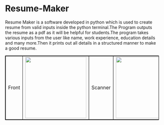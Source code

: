 # Resume-Maker

Resume Maker is a software developed in python which is used to create resume from valid inputs
inside the python terminal.The Program outputs the resume as a pdf as it will be helpful for students.The
program takes various inputs from the user like name, work experience, education details and many
more.Then it prints out all details in a structured manner to make a good resume.





<table style="border: 1px solid black;">
            <tr>
                <td  style="border: 1px solid black ;">
                    Front
                </td>
                <td  style="border: 1px solid black ;">
                    <img src="https://user-images.githubusercontent.com/106223361/224087169-a562cf17-0468-46b4-8e67-fe9c68388e25.png"   width="200">
                </td>
                <td  style="border: 1px solid black ;">
                    Scanner
                </td>
                <td  style="border: 1px solid black ;">
                    <img src="https://user-images.githubusercontent.com/106223361/224087179-78d0f81f-541b-4a5e-a186-2ee4f5eda938.png"   width="200">
                </td>
            </tr>
</table>
